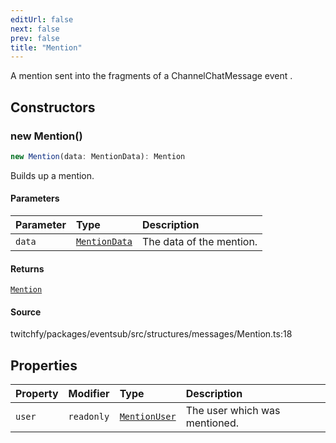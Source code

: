```yaml
---
editUrl: false
next: false
prev: false
title: "Mention"
---
```


A mention sent into the fragments of a ChannelChatMessage event .

## Constructors

### new Mention()

```ts
new Mention(data: MentionData): Mention
```

Builds up a mention.

#### Parameters

| Parameter | Type | Description |
| :------ | :------ | :------ |
| `data` | [`MentionData`](/api/eventsub/interfaces/mentiondata/) | The data of the mention. |

#### Returns

[`Mention`](/api/eventsub/classes/mention/)

#### Source

twitchfy/packages/eventsub/src/structures/messages/Mention.ts:18

## Properties

| Property | Modifier | Type | Description |
| :------ | :------ | :------ | :------ |
| `user` | `readonly` | [`MentionUser`](/api/eventsub/classes/mentionuser/) | The user which was mentioned. |
